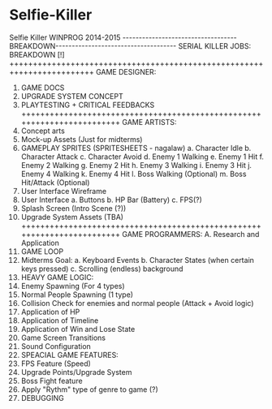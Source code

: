 Selfie-Killer
=============

Selfie Killer WINPROG 2014-2015
-----------------------------------BREAKDOWN-------------------------------------
SERIAL KILLER JOBS: BREAKDOWN [!]
++++++++++++++++++++++++++++++++++++++++++++++++++++++++++++++++++++++++
GAME DESIGNER:
1. GAME DOCS
2. UPGRADE SYSTEM CONCEPT
3. PLAYTESTING + CRITICAL FEEDBACKS
++++++++++++++++++++++++++++++++++++++++++++++++++++++++++++++++++++++++
GAME ARTISTS: 
1. Concept arts
2. Mock-up Assets (Just for midterms)
3. GAMEPLAY SPRITES (SPRITESHEETS - nagalaw)
a. Character Idle
b. Character Attack
c. Character Avoid
d. Enemy 1 Walking
e. Enemy 1 Hit
f. Enemy 2 Walking
g. Enemy 2 Hit
h. Enemy 3 Walking
i. Enemy 3 Hit
j. Enemy 4 Walking
k. Enemy 4 Hit
l. Boss Walking (Optional)
m. Boss Hit/Attack (Optional)
4. User Interface Wireframe
5. User Interface <Assets>
a. Buttons
b. HP Bar (Battery)
c. FPS(?)
6. Splash Screen (Intro Scene (?))	
7. Upgrade System Assets (TBA)
++++++++++++++++++++++++++++++++++++++++++++++++++++++++++++++++++++++++
GAME PROGRAMMERS:
A. Research and Application
1. GAME LOOP
2. Midterms Goal:
a. Keyboard Events
b. Character States (when certain keys pressed)
c. Scrolling (endless) background
3. HEAVY GAME LOGIC:
1. Enemy Spawning (For 4 types)
2. Normal People Spawning (1 type)
3. Collision Check for enemies and normal people (Attack + Avoid logic)
4. Application of HP
5. Application of Timeline
6. Application of Win and Lose State
7. Game Screen Transitions
8. Sound Configuration	
4. SPEACIAL GAME FEATURES:
1. FPS Feature (Speed)
2. Upgrade Points/Upgrade System
3. Boss Fight feature
4. Apply "Rythm" type of genre to game (?)
5. DEBUGGING
